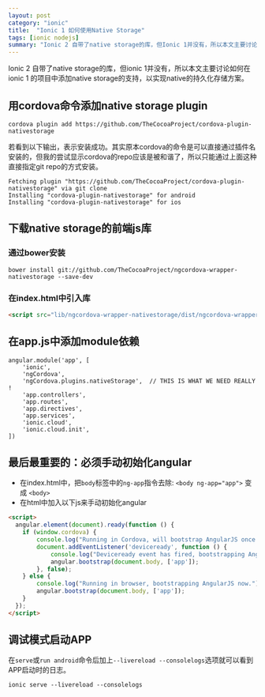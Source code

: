 ```yaml
---
layout: post
category: "ionic"
title:  "Ionic 1 如何使用Native Storage"
tags: [ionic nodejs]
summary: "Ionic 2 自带了native storage的库，但Ionic 1并没有，所以本文主要讨论如何在Ionic 1 的项目中添加native storage的支持，以实现native的持久化存储方案。"
---
```


Ionic 2 自带了native storage的库，但ionic 1并没有，所以本文主要讨论如何在ionic 1 的项目中添加native storage的支持，以实现native的持久化存储方案。

## 用cordova命令添加native storage plugin

```shell
cordova plugin add https://github.com/TheCocoaProject/cordova-plugin-nativestorage
```
若看到以下输出，表示安装成功。其实原本cordova的命令是可以直接通过插件名安装的，但我的尝试显示cordova的repo应该是被和谐了，所以只能通过上面这种直接指定git repo的方式安装。

```shell
Fetching plugin "https://github.com/TheCocoaProject/cordova-plugin-nativestorage" via git clone
Installing "cordova-plugin-nativestorage" for android
Installing "cordova-plugin-nativestorage" for ios
```

## 下载native storage的前端js库

### 通过bower安装

```shell
bower install git://github.com/TheCocoaProject/ngcordova-wrapper-nativestorage --save-dev
```

### 在index.html中引入库

```html
<script src="lib/ngcordova-wrapper-nativestorage/dist/ngcordova-wrapper-nativestorage.min.js"></script>
```

## 在app.js中添加module依赖

``` nodejs
angular.module('app', [
	'ionic',
	'ngCordova',
	'ngCordova.plugins.nativeStorage',	// THIS IS WHAT WE NEED REALLY !
	'app.controllers',
	'app.routes',
	'app.directives',
	'app.services',
	'ionic.cloud',
	'ionic.cloud.init',
])
```

## **最后最重要的：必须手动初始化angular**

- 在index.html中，把`body`标签中的`ng-app`指令去除: 
    `<body ng-app="app">` 变成 `<body>`
- 在html中加入以下js来手动初始化angular

```html
<script>
  angular.element(document).ready(function () {
    if (window.cordova) {
        console.log("Running in Cordova, will bootstrap AngularJS once 'deviceready' event fires.");
        document.addEventListener('deviceready', function () {
            console.log("Deviceready event has fired, bootstrapping AngularJS.");
            angular.bootstrap(document.body, ['app']);
        }, false);
    } else {
        console.log("Running in browser, bootstrapping AngularJS now.");
        angular.bootstrap(document.body, ['app']);
    }
  });
</script>
```

## 调试模式启动APP
在`serve`或`run android`命令后加上`--livereload --consolelogs`选项就可以看到APP启动时的日志。

```shell
ionic serve --livereload --consolelogs
```

